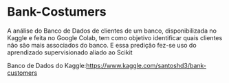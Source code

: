 # Bank-Costumers
A análise do Banco de Dados de clientes de um banco, disponibilizada no Kaggle e feita no Google Colab, tem como objetivo identificar quais clientes não são mais associados do banco. E essa predição fez-se uso do aprendizado supervisionado aliado ao Scikit

Banco de Dados do Kaggle:https://www.kaggle.com/santoshd3/bank-customers
